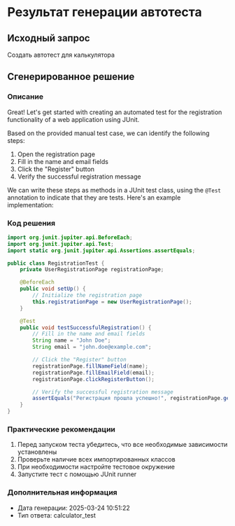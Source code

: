 
# Результат генерации автотеста
## Исходный запрос
Создать автотест для калькулятора

## Сгенерированное решение
### Описание
Great! Let's get started with creating an automated test for the registration functionality of a web application using JUnit.

Based on the provided manual test case, we can identify the following steps:

1. Open the registration page
2. Fill in the name and email fields
3. Click the "Register" button
4. Verify the successful registration message

We can write these steps as methods in a JUnit test class, using the `@Test` annotation to indicate that they are tests. Here's an example implementation:


### Код решения
```java
import org.junit.jupiter.api.BeforeEach;
import org.junit.jupiter.api.Test;
import static org.junit.jupiter.api.Assertions.assertEquals;

public class RegistrationTest {
    private UserRegistrationPage registrationPage;

    @BeforeEach
    public void setUp() {
        // Initialize the registration page
        this.registrationPage = new UserRegistrationPage();
    }

    @Test
    public void testSuccessfulRegistration() {
        // Fill in the name and email fields
        String name = "John Doe";
        String email = "john.doe@example.com";

        // Click the "Register" button
        registrationPage.fillNameField(name);
        registrationPage.fillEmailField(email);
        registrationPage.clickRegisterButton();

        // Verify the successful registration message
        assertEquals("Регистрация прошла успешно!", registrationPage.getSuccessMessage());
    }
}
```

### Практические рекомендации
1. Перед запуском теста убедитесь, что все необходимые зависимости установлены
2. Проверьте наличие всех импортированных классов
3. При необходимости настройте тестовое окружение
4. Запустите тест с помощью JUnit runner

### Дополнительная информация
- Дата генерации: 2025-03-24 10:51:22
- Тип ответа: calculator_test
